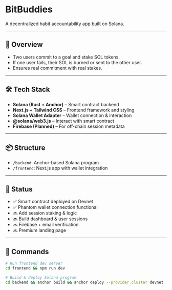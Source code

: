 # BitBuddies

A decentralized habit accountability app built on Solana.

---

## 🔗 Overview

- Two users commit to a goal and stake SOL tokens.
- If one user fails, their SOL is burned or sent to the other user.
- Ensures real commitment with real stakes.

---

## 🛠 Tech Stack

- **Solana (Rust + Anchor)** – Smart contract backend
- **Next.js + Tailwind CSS** – Frontend framework and styling
- **Solana Wallet Adapter** – Wallet connection & interaction
- **@solana/web3.js** – Interact with smart contract
- **Firebase (Planned)** – For off-chain session metadata

---

## 📦 Structure

- `/backend`: Anchor-based Solana program
- `/frontend`: Next.js app with wallet integration

---

## 🚀 Status

- ✅ Smart contract deployed on Devnet
- ✅ Phantom wallet connection functional
- 🔜 Add session staking & logic
- 🔜 Build dashboard & user sessions
- 🔜 Firebase + email verification
- 🔜 Premium landing page

---

## 🧪 Commands

```bash
# Run frontend dev server
cd frontend && npm run dev

# Build & deploy Solana program
cd backend && anchor build && anchor deploy --provider.cluster devnet
